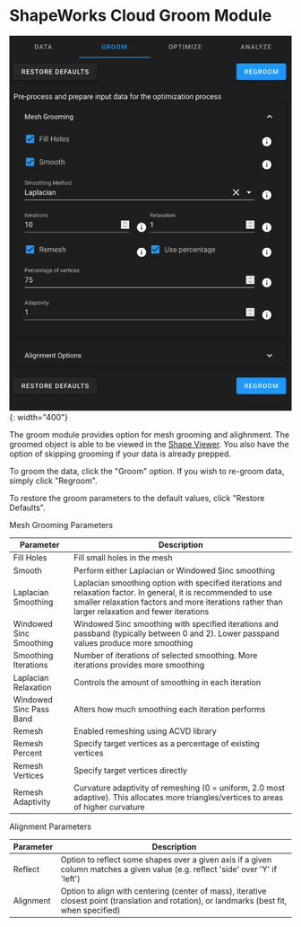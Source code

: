 # ShapeWorks Cloud Groom Module

![ShapeWorks Cloud Groom Module](../img/cloud/groom_module.png){: width="400"}

The groom module provides option for mesh grooming and alighnment. The groomed object is able to be viewed in the [Shape Viewer](cloud-shape-viewer.md). You also have the option of skipping grooming if your data is already prepped.

To groom the data, click the "Groom" option. If you wish to re-groom data, simply click "Regroom".

To restore the groom parameters to the default values, click "Restore Defaults".

Mesh Grooming Parameters

| Parameter | Description |
| --- | ----------- |
| Fill Holes | Fill small holes in the mesh |
| Smooth | Perform either Laplacian or Windowed Sinc smoothing |
| Laplacian Smoothing | Laplacian smoothing option with specified iterations and relaxation factor.  In general, it is recommended to use smaller relaxation factors and more iterations rather than larger relaxation and fewer iterations |
| Windowed Sinc Smoothing | Windowed Sinc smoothing with specified iterations and passband (typically between 0 and 2).  Lower passpand values produce more smoothing |
| Smoothing Iterations | Number of iterations of selected smoothing. More iterations provides more smoothing |
| Laplacian Relaxation | Controls the amount of smoothing in each iteration |
| Windowed Sinc Pass Band | Alters how much smoothing each iteration performs |
| Remesh | Enabled remeshing using ACVD library |
| Remesh Percent | Specify target vertices as a percentage of existing vertices |
| Remesh Vertices | Specify target vertices directly |
| Remesh Adaptivity | Curvature adaptivity of remeshing (0 = uniform, 2.0 most adaptive).  This allocates more triangles/vertices to areas of higher curvature |

Alignment Parameters

| Parameter | Description |
| --- | ----------- |
| Reflect | Option to reflect some shapes over a given axis if a given column matches a given value (e.g. reflect 'side' over 'Y' if 'left') |
| Alignment | Option to align with centering (center of mass), iterative closest point (translation and rotation), or landmarks (best fit, when specified) |
